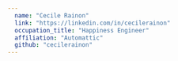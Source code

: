 ```yaml
---
  name: "Cecile Rainon"
  link: "https://linkedin.com/in/cecilerainon"
  occupation_title: "Happiness Engineer"
  affiliation: "Automattic"
  github: "cecilerainon"
---
```

